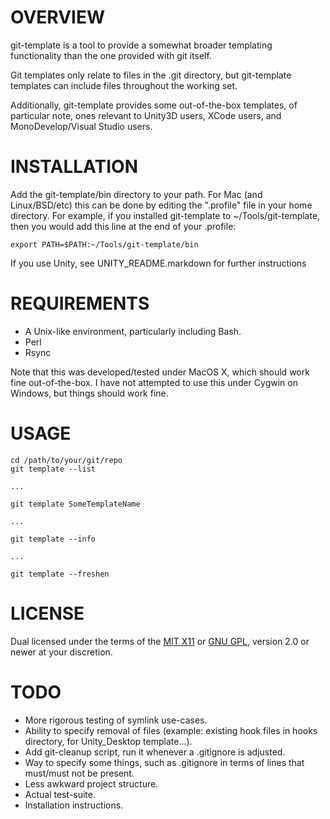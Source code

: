 # OVERVIEW

git-template is a tool to provide a somewhat broader templating functionality 
than the one provided with git itself.

Git templates only relate to files in the .git directory, but git-template 
templates can include files throughout the working set.

Additionally, git-template provides some out-of-the-box templates, of particular
note, ones relevant to Unity3D users, XCode users, and MonoDevelop/Visual Studio
users.


# INSTALLATION

Add the git-template/bin directory to your path.  For Mac (and Linux/BSD/etc) 
this can be done by editing the ".profile" file in your home directory.  For 
example, if you installed git-template to ~/Tools/git-template, then you would 
add this line at the end of your .profile:

    export PATH=$PATH:~/Tools/git-template/bin

If you use Unity, see UNITY_README.markdown for further instructions


# REQUIREMENTS

 *  A Unix-like environment, particularly including Bash.
 *  Perl
 *  Rsync

Note that this was developed/tested under MacOS X, which should work fine 
out-of-the-box.  I have not attempted to use this under Cygwin on Windows, but
things should work fine.


# USAGE

    cd /path/to/your/git/repo
    git template --list
    
    ...
    
    git template SomeTemplateName
    
    ...
    
    git template --info
    
    ...
    
    git template --freshen


# LICENSE

Dual licensed under the terms of the [MIT X11][1] or [GNU GPL][2], version 2.0 
or newer at your discretion.

[1]: http://www.opensource.org/licenses/mit-license.html
[2]: http://www.opensource.org/licenses/gpl-license.html


# TODO

 *  More rigorous testing of symlink use-cases.
 *  Ability to specify removal of files (example: existing hook files in hooks 
    directory, for Unity_Desktop template...).
 *  Add git-cleanup script, run it whenever a .gitignore is adjusted.
 *  Way to specify some things, such as .gitignore in terms of lines that 
    must/must not be present.
 *  Less awkward project structure.
 *  Actual test-suite.
 *  Installation instructions.
